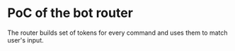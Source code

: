 # PoC of the bot router

The router builds set of tokens for every command and uses them to match user's input.
